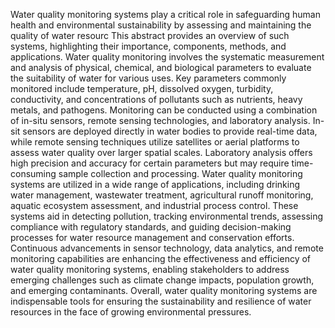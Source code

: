 Water quality monitoring systems play a critical role in safeguarding human health and environmental sustainability by assessing and maintaining the quality of water resourc
This abstract provides an overview of such systems, highlighting their importance, components, methods, and applications. 
Water quality monitoring involves the systematic measurement and analysis of physical, chemical, and biological parameters to evaluate the suitability of water for various uses.
Key parameters commonly monitored include temperature, pH, dissolved oxygen, turbidity, conductivity, and concentrations of pollutants such as nutrients, heavy metals, and pathogens.
Monitoring can be conducted using a combination of in-situ sensors, remote sensing technologies, and laboratory analysis.
In-sit sensors are deployed directly in water bodies to provide real-time data, while remote sensing techniques utilize satellites or aerial platforms to assess water quality over larger spatial scales.
Laboratory analysis offers high precision and accuracy for certain parameters but may require time-consuming sample collection and processing. 
Water quality monitoring systems are utilized in a wide range of applications, including drinking water management, wastewater treatment, agricultural runoff monitoring, aquatic ecosystem assessment, and industrial process control. 
These systems aid in detecting pollution, tracking environmental trends, assessing compliance with regulatory standards, and guiding decision-making processes for water resource management and conservation efforts. Continuous advancements in sensor technology, data analytics, and remote monitoring capabilities are enhancing the effectiveness and efficiency of water quality monitoring systems, enabling stakeholders to address emerging challenges such as climate change impacts, population growth, and emerging contaminants. 
Overall, water quality monitoring systems are indispensable tools for ensuring the sustainability and resilience of water resources in the face of growing environmental pressures.	 
